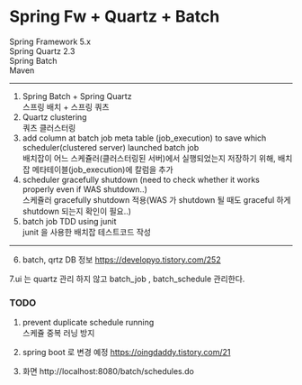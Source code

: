 # Spring Fw + Quartz + Batch   
Spring Framework 5.x    
Spring Quartz 2.3   
Spring Batch   
Maven   
***
1. Spring Batch + Spring Quartz   
스프링 배치 + 스프링 쿼츠   
2. Quartz clustering   
쿼츠 클러스터링   
3. add column at batch job meta table (job_execution) to save which scheduler(clustered server) launched batch job   
배치잡이 어느 스케쥴러(클러스터링된 서버)에서 실행되었는지 저장하기 위해, 배치 잡 메타테이블(job_execution)에 칼럼을 추가   
4. scheduler gracefully shutdown (need to check whether it works properly even if WAS shutdown..)   
스케쥴러 gracefully shutdown 적용(WAS 가 shutdown 될 때도 graceful 하게 shutdown 되는지 확인이 필요..)   
5. batch job TDD using junit   
junit 을 사용한 배치잡 테스트코드 작성   
***

6. batch, qrtz DB 정보
https://developyo.tistory.com/252

7.ui 는 quartz 관리 하지 않고 batch_job , batch_schedule 관리한다.
### TODO   
1. prevent duplicate schedule running  
스케쥴 중복 러닝 방지 

2. spring boot 로 변경 예정 https://oingdaddy.tistory.com/21
3. 화면
http://localhost:8080/batch/schedules.do
